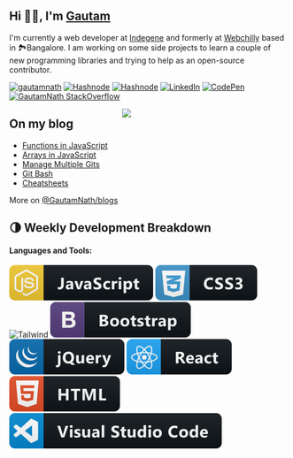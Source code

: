 ## Hi 👋🏻, I'm [Gautam](https://gautamnath.netlify.app/)

I'm currently a web developer at [Indegene](https://www.indegene.com/) and formerly at [Webchilly](https://www.webchily.com/) based in 🏞️Bangalore. I am working on some side projects to learn a couple of new programming libraries and trying to help as an open-source contributor.

[![gautamnath](https://img.shields.io/badge/gautamnath%20-in-F80000?style=for-the-badge&logo=google%20chrome&logoColor=white)](https://gautamnath.netlify.app/)
[![Hashnode](https://img.shields.io/badge/medium-758283?style=for-the-badge&logo=medium&logoColor=white)](https://webdev-gautam.medium.com)
[![Hashnode](https://img.shields.io/badge/Hashnode-2962FF?style=for-the-badge&logo=hashnode&logoColor=white)](https://gautamnath.hashnode.dev/)
[![LinkedIn](https://img.shields.io/badge/linkedin-%230077B5.svg?style=for-the-badge&logo=linkedin&logoColor=white)](https://www.linkedin.com/in/webdev-gautam/)
[![CodePen](https://img.shields.io/badge/Codepen-000000?style=for-the-badge&logo=codepen&logoColor=white)](https://codepen.io/webdev-gautam)
[![GautamNath StackOverflow](https://stackoverflow-badge.herokuapp.com/api/StackOverflowBadge/12372702)](https://stackoverflow.com/users/12372702/gautam)

<img align="right" src="https://c.tenor.com/Gfm1uaH_0-cAAAAC/code-its-fun-its-fun.gif" width="300"/>

On my blog
---

- [Functions in JavaScript](https://medium.com/@webdev-gautam/different-types-of-functions-in-javascript-and-their-fancy-names-550d10bc31b8)
- [Arrays in JavaScript](https://gautamnath.hashnode.dev/javascript-array-methods)
- [Manage Multiple Gits](https://gautamnath.hashnode.dev/add-manage-multiple-git-accounts-2-steps)
- [Git Bash](https://gautamnath.hashnode.dev/git-bash-basics-cheat-sheet-with-images)
- [Cheatsheets](https://gautamnath.hashnode.dev/markdown-cheatsheet-for-you)

More on [@GautamNath/blogs](https://hashnode.com/@GautamNath)

🌗 Weekly Development Breakdown
---

#### Languages and Tools:
![JavaScript](https://github.com/MikeCodesDotNET/ColoredBadges/raw/master/svg/dev/languages/js.svg) 
![CSS](https://raw.githubusercontent.com/MikeCodesDotNET/ColoredBadges/master/svg/dev/languages/css3.svg)
![Tailwind](https://img.shields.io/badge/Tailwind_CSS-38B2AC?style=for-the-badge&logo=tailwind-css&logoColor=white)
![Bootstrap](https://raw.githubusercontent.com/MikeCodesDotNET/ColoredBadges/master/svg/dev/frameworks/bootstrap.svg)
![jQuery](https://raw.githubusercontent.com/MikeCodesDotNET/ColoredBadges/master/svg/dev/frameworks/jquery.svg)
![React](https://raw.githubusercontent.com/MikeCodesDotNET/ColoredBadges/master/svg/dev/frameworks/react.svg)
![HTML](https://raw.githubusercontent.com/MikeCodesDotNET/ColoredBadges/master/svg/dev/languages/html.svg)
![VS Code](https://raw.githubusercontent.com/MikeCodesDotNET/ColoredBadges/master/svg/dev/tools/visualstudio_code.svg)

<!--**gautamnath-in/gautamnath-in** is a ✨ _special_ ✨ repository because its `README.md` (this file) appears on your GitHub profile.

Here are some ideas to get you started:

- 🔭 I’m currently working on ...
- 🌱 I’m currently learning ...
- 👯 I’m looking to collaborate on ...
- 🤔 I’m looking for help with ...
- 💬 Ask me about ...
- 📫 How to reach me: ...
- 😄 Pronouns: ...
- ⚡ Fun fact: ...
-->
